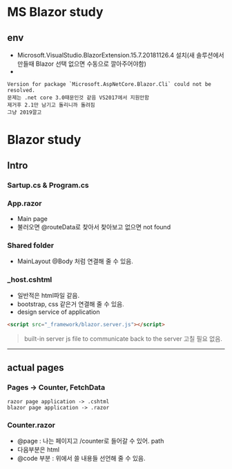 # MS Blazor study

## env

- Microsoft.VisualStudio.BlazorExtension.15.7.20181126.4 설치(새 솔루션에서 만들때 Blazor 선택 없으면 수동으로 깔아주어야함)
- 

```
Version for package `Microsoft.AspNetCore.Blazor.Cli` could not be resolved.
문제는 .net core 3.0때문인것 같음 VS2017에서 지원안함
제거후 2.1만 남기고 돌리니까 돌려짐
그냥 2019깔고

```

# Blazor study

## Intro

### Sartup.cs & Program.cs

### App.razor

- Main page
-  불러오면 @routeData로 찾아서 찾아보고 없으면 not found

### Shared folder

- MainLayout <NavMenu /> @Body 처럼 연결해 줄 수 있음.

### _host.cshtml

- 일반적은 html파일 같음.
- bootstrap, css 같은거 연결해 줄 수 있음. 
- design service of application

```html
<script src="_framework/blazor.server.js"></script>
```

> built-in server js file to communicate back to the server 고칠 필요 없음.

---

## actual pages

### Pages -> Counter, FetchData

```
razor page application -> .cshtml
blazor page application -> .razor
```

### Counter.razor

- @page : 나는 페이지고 /counter로 들어갈 수 있어. path 
- 다음부분은 html 
- @code 부분 : 위에서 쓸 내용들 선언해 줄 수 있음.























